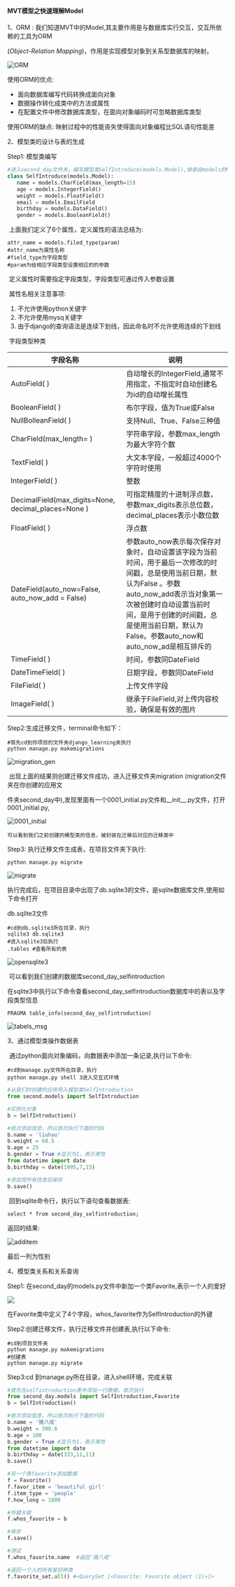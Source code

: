 #### MVT模型之快速理解Model

1、ORM : 我们知道MVT中的Model,其主要作用是与数据库实行交互，交互所依赖的工具为ORM 

(*Object-Relation Mapping*)，作用是实现模型对象到关系型数据库的映射。

![ORM](https://gitee.com/drunkcoderliuhao/my_picbed/raw/master/img/ORM.png)

使用ORM的优点:  

* 面向数据库编写代码转换成面向对象
* 数据操作转化成类中的方法或属性
* 在配置文件中修改数据库类型，在面向对象编码时可忽略数据库类型

使用ORM的缺点: 映射过程中的性能丧失使得面向对象编程比SQL语句性能差



2、模型类的设计与表的生成

 Step1: 模型类编写

 ```Python
#进入second_day文件夹，编写模型类SelfIntroduce(models.Model),继承自models的Model类
class SelfIntroduce(models.Model):
	name = models.CharField(max_length=15)
	age = models.IntegerField()
	weight = models.FloatField()
	email = models.EmailField
	birthday = models.DataField()
	gender = models.BooleanField()
 ```

​	上面我们定义了6个属性，定义属性的语法总结为:

 ```
attr_name = models.filed_type(param)
#attr_name为属性名称
#field_type为字段类型
#param为给相应字段类型设置相应的的参数
 ```

​	定义属性时需要指定字段类型，字段类型可通过传入参数设置



​	属性名相关注意事项:

1. 不允许使用python关键字
2. 不允许使用mysq关键字
3. 由于django的查询语法是连续下划线，因此命名时不允许使用连续的下划线

 

​	字段类型种类

| 字段名称                                            | 说明                                                         |
| --------------------------------------------------- | ------------------------------------------------------------ |
| AutoField( )                                        | 自动增长的IntegerField,通常不用指定，不指定时自动创建名为id的自动增长属性 |
| BooleanField( )                                     | 布尔字段，值为True或False                                    |
| NullBolleanField( )                                 | 支持Null、True、False三种值                                  |
| CharField(max_length= )                             | 字符串字段，参数max_length为最大字符个数                     |
| TextField( )                                        | 大文本字段，一般超过4000个字符时使用                         |
| IntegerField( )                                     | 整数                                                         |
| DecimalField(max_digits=None, decimal_places=None ) | 可指定精度的十进制浮点数，参数max_digits表示总位数，decimal_places表示小数位数 |
| FloatField( )                                       | 浮点数                                                       |
| DateField(auto_now=False, auto_now_add = False)     | 参数auto_now表示每次保存对象时，自动设置该字段为当前时间，用于最后一次修改的时间戳，总是使用当前日期，默认为False 。参数auto_now_add表示当对象第一次被创建时自动设置当前时间，是用于创建的时间戳，总是使用当前日期，默认为False。参数auto_now和auto_now_ad是相互排斥的 |
| TimeField( )                                        | 时间，参数同DateField                                        |
| DateTimeField( )                                    | 日期字段，参数同DateField                                    |
| FileField( )                                        | 上传文件字段                                                 |
| ImageField( )                                       | 继承于FileField,对上传内容校验，确保是有效的图片             |



Step2:生成迁移文件，terminal命令如下：

```Terminal
#首先cd到你项目的文件夹django_learning夹执行
python manage.py makemigrations
```

![migration_gen](https://gitee.com/drunkcoderliuhao/my_picbed/raw/master/img/migration_gen-1625104523226.png)

​	出现上面的结果则创建迁移文件成功，进入迁移文件夹migration (migration文件夹在你创建的应用文

件夹second_day中),发现里面有一个0001\_initial.py文件和\_\_init\__.py文件，打开0001\_initial.py,

![0001_initial](https://gitee.com/drunkcoderliuhao/my_picbed/raw/master/img/0001_initial.png)

 	可以看到我们之前创建的模型类的信息，被封装在迁移后对应的迁移类中

Step3: 执行迁移文件生成表，在项目文件夹下执行:

```
python manage.py migrate
```

![migrate](https://gitee.com/drunkcoderliuhao/my_picbed/raw/master/img/migrate.png)

​	执行完成后，在项目目录中出现了db.sqlite3的文件，是sqlite数据库文件,使用如下命令打开

db.sqlite3文件

```，
#cd到db.sqlite3所在目录，执行
sqlite3 db.sqlite3
#进入sqlite3后执行
.tables #查看所有的表
```

![opensqlite3](/home/liuhao/Pictures/opensqlite3.png)

​	可以看到我们创建的数据库second_day_selfintroduction

​	在sqlite3中执行以下命令查看second_day_selfintroduction数据库中的表以及字段类型信息

```
PRAGMA table_info(second_day_selfintroduction)
```

 ![tabels_msg](https://gitee.com/drunkcoderliuhao/my_picbed/raw/master/img/tabels_msg.png)

3、通过模型类操作数据表

​	通过python面向对象编码，向数据表中添加一条记录,执行以下命令:

```Terminal
#cd到manage.py文件所在目录，执行
python manage.py shell 3进入交互式环境
```

```python
#从我们的创建的应用导入模型类SelfIntroduction
from second.models import SelfIntroduction

#实例化对象
b = SelfIntroduction()

#依次添加信息，所以依次执行下面的代码
b.name = 'liuhao'
b.weight = 68.5
b.age = 25
b.gender = True #显示为1，表示男性
from datetime import date
b.birthday = date(1995,7,15)

#添加完所有信息后保存
b.save()
```

​	回到sqlite命令行，执行以下语句查看数据表:

```sqlite
select * from second_day_selfintroduction;
```

返回的结果:

![additem](https://gitee.com/drunkcoderliuhao/my_picbed/raw/master/img/additem.png)

最后一列为性别



4、模型类关系和关系查询

Step1: 在second_day的models.py文件中新加一个类Favorite,表示一个人的爱好

![](3.MVT模型之快速理解Model/add_class.png)

​	在Favorite类中定义了4个字段，whos_favorite作为SelfIntroduction的外键

Step2:创建迁移文件，执行迁移文件并创建表,执行以下命令:

```
#cd到项目文件夹
python manage.py makemigrations
#创建表
python manage.py migrate
```

Step3:cd 到manage.py所在目录，进入shell环境，完成关联

```python
#首先在selfintroduction表中添加一行数据，依次执行
from second_day.models import SelfIntroduction,Favorite
b = SelfIntroduction()

#依次添加信息，所以依次执行下面的代码
b.name = '猪八戒'
b.weight = 300.6
b.age = 100
b.gender = True #显示为1，表示男性
from datetime import date
b.birthday = date(333,11,11)
b.save()

#另一个表favorite添加数据
f = Favorite()
f.favor_item = 'beautiful girl'
f.item_type = 'people'
f.how_long = 1000

#外键关联
f.whos_favorite = b

#保存
f.save()

#测试
f.whos_favorite.name  #返回'猪八戒'

#返回一个人的所有爱好种类
f.favorite_set.all() #<QuerySet [<Favorite: Favorite object (1)>]>

```

